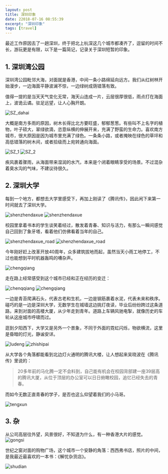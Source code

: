 ```yaml
---
layout: post
title: 深圳印象
date: 22018-07-16 08:55:39
excerpt: "深圳印象"
tags: [travel]
---
```


最近工作原因去了一趟深圳，终于把北上杭深这几个城市都凑齐了，逗留的时间不长，游玩更是有限，以下是一篇简记，记录关于深圳短暂的印象。

<!--more-->

## 1. 深圳湾公园

深圳湾公园毗邻大海，对面就是香港，中间一条小路绵延向远方。我们从红树林开始漫步，一边海面平静波澜不惊，一边绿树成荫错落有致。

值得一提的是当天天气变化无常，海天山连成一片，云层很厚很低，雨点打在海面上，波诡云谲。驻足远望，让人心胸开朗。

![SZ_dahai](https://wx3.sinaimg.cn/large/62de6081ly1ftf6q5zl1bj21hc0u0gmx.jpg)

大概是南方多雨的原因，树木长得比北方要旺盛，郁郁葱葱。有些叫不上名字的植物，叶子硕大，翠绿欲滴，恣意纵横的伸展开来，充满了野蛮的生命力。喜欢南方城市，很大原因是因为城市里充满了绿色。一条条小路，或者掩映在绿色的草坪和高低错落的树木间，或者拾级而上宛转通向海面。

![SZ_1](https://wx1.sinaimg.cn/large/62de6081ly1ftf6q5y65fj20mi0u0jsl.jpg)
![SZ_2](https://wx4.sinaimg.cn/mw690/62de6081ly1ftf6q5virwj20mi0u0dha.jpg)

疾风裹着骤雨，从海面带来湿润的水汽，本来是个闭着眼睛享受的场景。不过混杂着臭水沟的气味，不建议待很久。

## 2. 深圳大学

每到一个地方，都想去大学里感受下，再加上刚读了《腾讯传》，因此闲下来第一时间就去了深圳大学。

![shenzhendaxue](https://wx1.sinaimg.cn/large/62de6081ly1ftgf97v1m8j20mi0u0ab9.jpg)
![shenzhendaxue](https://wx3.sinaimg.cn/large/62de6081ly1ftf6q6a827j21400u0jtf.jpg)

校园里拿着书本的学生谈笑着经过，散发着青春、知识与活力，有那么一瞬间感觉自己回到了象牙塔，看着他们仿佛看着当年的自己。

![shenzhendaxue_road](https://wx4.sinaimg.cn/large/62de6081ly1ftf6q67ocij20mi0u0dhq.jpg)
![shenzhendaxue_road](https://wx4.sinaimg.cn/large/62de6081ly1ftf6q68ukrj20mi0u0abq.jpg)

今年刚好赶上改革开放40周年，众多建筑拔地而起，虽然当天小雨工地停工，不过也能想到平时机器轰鸣的嘈杂声。

![chengqiang](https://wx3.sinaimg.cn/large/62de6081ly1ftf6q64fmtj21400u0770.jpg)

走在路上经常感受到这个城市已经和正在经历的变迁：

![chenqqiang](https://wx3.sinaimg.cn/large/62de6081ly1ftf6q64z64j20mi0u0ta8.jpg)
![chengqiang](https://wx2.sinaimg.cn/large/62de6081ly1ftf6q662pyj20mi0u00u8.jpg)

一边是青苔爬满石头，代表古老和生机，一边是钢筋裹着水泥，代表未来和秩序。碰巧的是一边是深圳大学，无数学生在城墙这边挑灯夜读，毕业后纷纷跨过这条道路，来到对面的高楼大厦，从少年走到青年。道路上车辆风驰电掣，就像历史的车轮从这座城市呼啸而过。

逛到夕阳西下，大学又是另外一个景象，不同于外面的霓虹闪烁，物欲横流，这里是昏暗的灯光，静谧安详。

![ludeng](https://wx2.sinaimg.cn/large/62de6081ly1ftgf97we7vj20mi0u0aao.jpg)
![zhishipai](https://wx3.sinaimg.cn/large/62de6081ly1ftgf9809ynj20mi0u0gmk.jpg)

从大学各个角落都能看到北边灯火通明的腾讯大楼，让人想起来吴晓波在《腾讯传》里说的：

>20多年前的马化腾一定不会料到，自己能有机会在校园背部建一座39层高的腾讯大厦，从位于顶层的办公室可以日日俯瞰校园，追忆已经失去的青春。

而如今无数正直青春的学子，是否也这么仰望着我们的小马哥。

![tengxun](https://wx4.sinaimg.cn/large/62de6081ly1ftgf97yvhij20mi0u0dgf.jpg)

## 3. 杂

从公司高层往外望，风景很好，不知道为什么，有一种香港大片的感觉。
![gongsi](https://wx2.sinaimg.cn/large/62de6081ly1ftgf9820jzj21400u0762.jpg)

世纪之窗对面的购物广场，这个城市一个安静的角落：西西弗书店，照片的中间，是我最近最喜欢的一本书：《解忧杂货店》。

![shudian](https://wx2.sinaimg.cn/large/62de6081ly1ftgf97xhfqj20mi0u00u3.jpg)
